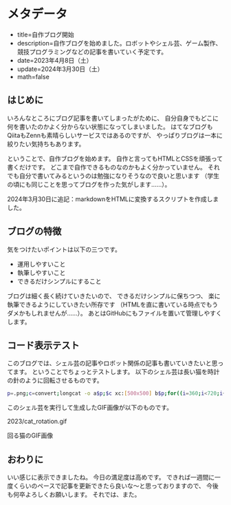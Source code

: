 # メタデータ
- title=自作ブログ開始
- description=自作ブログを始めました。ロボットやシェル芸、ゲーム製作、競技プログラミングなどの記事を書いていく予定です。
- date=2023年4月8日（土）
- update=2024年3月30日（土）
- math=false

## はじめに
いろんなところにブログ記事を書いてしまったがために、
自分自身でもどこに何を書いたのかよく分からない状態になってしまいました。
はてなブログもQiitaもZennも素晴らしいサービスではあるのですが、
やっぱりブログは一本に絞りたい気持ちもあります。

ということで、自作ブログを始めます。
自作と言ってもHTMLとCSSを頑張って書くだけです。
どこまで自作できるものなのかもよく分かっていません。
それでも自分で書いてみるというのは勉強になりそうなので良いと思います
（学生の頃にも同じことを思ってブログを作った気がします……）。

2024年3月30日に追記：markdownをHTMLに変換するスクリプトを作成しました。

## ブログの特徴
気をつけたいポイントは以下の三つです。

- 運用しやすいこと
- 執筆しやすいこと
- できるだけシンプルにすること

ブログは細く長く続けていきたいので、
できるだけシンプルに保ちつつ、
楽に執筆できるようにしていきたい所存です
（HTMLを直に書いている時点でもうダメかもしれませんが……）。
あとはGitHubにもファイルを置いて管理しやすくします。

## コード表示テスト
このブログでは、シェル芸の記事やロボット関係の記事も書いていきたいと思ってます。
ということでちょっとテストします。
以下のシェル芸は長い猫を時計の針のように回転させるものです。

```sh
p=.png;c=convert;longcat -o a$p;$c xc:[500x500] b$p;for((i=360;i<720;i+=10));do $c a$p -rotate +$i c$p;t=$(echo "($i-540)*3.14/180"|bc -l);$c b$p c$p -gravity center -geometry +$(echo "-99*s($t)"|bc -l)+$(echo "99*c($t)"|bc -l) -composite i$i$p;done; $c i*$p images/a.gif
```

このシェル芸を実行して生成したGIF画像が以下のものです。

2023/cat_rotation.gif

回る猫のGIF画像

## おわりに
いい感じに表示できましたね。
今日の満足度は高めです。
できれば一週間に一度くらいのペースで記事を更新できたら良いな～と思っておりますので、
今後も何卒よろしくお願いします。
それでは、また。

